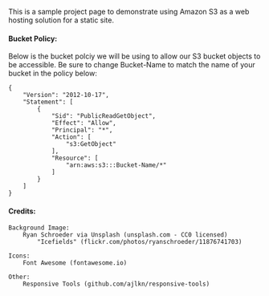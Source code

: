 This is a sample project page to demonstrate using Amazon S3 as a web hosting solution for a static site. 


#### Bucket Policy:

Below is the bucket polciy we will be using to allow our S3 bucket objects to be accessible. Be sure to change Bucket-Name to match the name of your bucket in the policy below:

```
{
    "Version": "2012-10-17",
    "Statement": [
        {
            "Sid": "PublicReadGetObject",
            "Effect": "Allow",
            "Principal": "*",
            "Action": [
                "s3:GetObject"
            ],
            "Resource": [
                "arn:aws:s3:::Bucket-Name/*"
            ]
        }
    ]
}

```


#### Credits:

	Background Image:
		Ryan Schroeder via Unsplash (unsplash.com - CC0 licensed)
			"Icefields" (flickr.com/photos/ryanschroeder/11876741703)

	Icons:
		Font Awesome (fontawesome.io)

	Other:
		Responsive Tools (github.com/ajlkn/responsive-tools)
